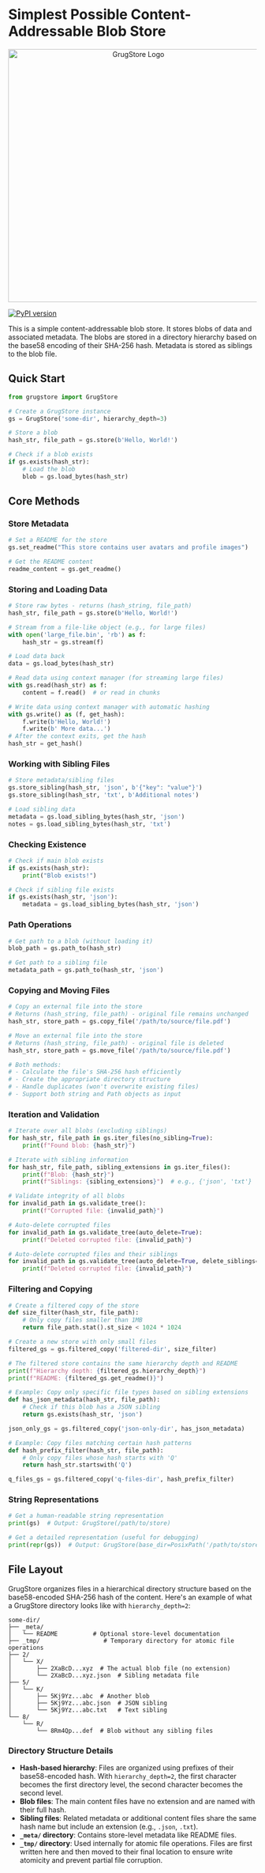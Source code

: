 # Simplest Possible Content-Addressable Blob Store

<p align="center">
  <img src="grugstore.png" alt="GrugStore Logo" width="512" height="512">
</p>

[![PyPI version](https://img.shields.io/pypi/v/grugstore.svg)](https://pypi.org/project/grugstore/)

This is a simple content-addressable blob store. It stores blobs of data and
associated metadata. The blobs are stored in a directory hierarchy based on the
base58 encoding of their SHA-256 hash. Metadata is stored as siblings to
the blob file. 

## Quick Start

```python
from grugstore import GrugStore

# Create a GrugStore instance
gs = GrugStore('some-dir', hierarchy_depth=3)

# Store a blob
hash_str, file_path = gs.store(b'Hello, World!')

# Check if a blob exists
if gs.exists(hash_str):
    # Load the blob
    blob = gs.load_bytes(hash_str)
```

## Core Methods

### Store Metadata

```python
# Set a README for the store
gs.set_readme("This store contains user avatars and profile images")

# Get the README content
readme_content = gs.get_readme()
```

### Storing and Loading Data

```python
# Store raw bytes - returns (hash_string, file_path)
hash_str, file_path = gs.store(b'Hello, World!')

# Stream from a file-like object (e.g., for large files)
with open('large_file.bin', 'rb') as f:
    hash_str = gs.stream(f)

# Load data back
data = gs.load_bytes(hash_str)

# Read data using context manager (for streaming large files)
with gs.read(hash_str) as f:
    content = f.read()  # or read in chunks

# Write data using context manager with automatic hashing
with gs.write() as (f, get_hash):
    f.write(b'Hello, World!')
    f.write(b' More data...')
# After the context exits, get the hash
hash_str = get_hash()
```

### Working with Sibling Files

```python
# Store metadata/sibling files
gs.store_sibling(hash_str, 'json', b'{"key": "value"}')
gs.store_sibling(hash_str, 'txt', b'Additional notes')

# Load sibling data
metadata = gs.load_sibling_bytes(hash_str, 'json')
notes = gs.load_sibling_bytes(hash_str, 'txt')
```

### Checking Existence

```python
# Check if main blob exists
if gs.exists(hash_str):
    print("Blob exists!")

# Check if sibling file exists
if gs.exists(hash_str, 'json'):
    metadata = gs.load_sibling_bytes(hash_str, 'json')
```

### Path Operations

```python
# Get path to a blob (without loading it)
blob_path = gs.path_to(hash_str)

# Get path to a sibling file
metadata_path = gs.path_to(hash_str, 'json')
```

### Copying and Moving Files

```python
# Copy an external file into the store
# Returns (hash_string, file_path) - original file remains unchanged
hash_str, store_path = gs.copy_file('/path/to/source/file.pdf')

# Move an external file into the store
# Returns (hash_string, file_path) - original file is deleted
hash_str, store_path = gs.move_file('/path/to/source/file.pdf')

# Both methods:
# - Calculate the file's SHA-256 hash efficiently
# - Create the appropriate directory structure
# - Handle duplicates (won't overwrite existing files)
# - Support both string and Path objects as input
```

### Iteration and Validation

```python
# Iterate over all blobs (excluding siblings)
for hash_str, file_path in gs.iter_files(no_sibling=True):
    print(f"Found blob: {hash_str}")

# Iterate with sibling information
for hash_str, file_path, sibling_extensions in gs.iter_files():
    print(f"Blob: {hash_str}")
    print(f"Siblings: {sibling_extensions}")  # e.g., {'json', 'txt'}

# Validate integrity of all blobs
for invalid_path in gs.validate_tree():
    print(f"Corrupted file: {invalid_path}")

# Auto-delete corrupted files
for invalid_path in gs.validate_tree(auto_delete=True):
    print(f"Deleted corrupted file: {invalid_path}")

# Auto-delete corrupted files and their siblings
for invalid_path in gs.validate_tree(auto_delete=True, delete_siblings=True):
    print(f"Deleted corrupted file: {invalid_path}")
```

### Filtering and Copying

```python
# Create a filtered copy of the store
def size_filter(hash_str, file_path):
    # Only copy files smaller than 1MB
    return file_path.stat().st_size < 1024 * 1024

# Create a new store with only small files
filtered_gs = gs.filtered_copy('filtered-dir', size_filter)

# The filtered store contains the same hierarchy depth and README
print(f"Hierarchy depth: {filtered_gs.hierarchy_depth}")
print(f"README: {filtered_gs.get_readme()}")

# Example: Copy only specific file types based on sibling extensions
def has_json_metadata(hash_str, file_path):
    # Check if this blob has a JSON sibling
    return gs.exists(hash_str, 'json')

json_only_gs = gs.filtered_copy('json-only-dir', has_json_metadata)

# Example: Copy files matching certain hash patterns
def hash_prefix_filter(hash_str, file_path):
    # Only copy files whose hash starts with 'Q'
    return hash_str.startswith('Q')

q_files_gs = gs.filtered_copy('q-files-dir', hash_prefix_filter)
```

### String Representations

```python
# Get a human-readable string representation
print(gs)  # Output: GrugStore(/path/to/store)

# Get a detailed representation (useful for debugging)
print(repr(gs))  # Output: GrugStore(base_dir=PosixPath('/path/to/store'), hierarchy_depth=3)
```

## File Layout

GrugStore organizes files in a hierarchical directory structure based on the base58-encoded SHA-256 hash of the content. Here's an example of what a GrugStore directory looks like with `hierarchy_depth=2`:

```
some-dir/
├── _meta/
│   └── README          # Optional store-level documentation
├── _tmp/                  # Temporary directory for atomic file operations
├── 2/
│   └── X/
│       ├── 2XaBcD...xyz  # The actual blob file (no extension)
│       └── 2XaBcD...xyz.json  # Sibling metadata file
├── 5/
│   └── K/
│       ├── 5Kj9Yz...abc  # Another blob
│       ├── 5Kj9Yz...abc.json  # JSON sibling
│       └── 5Kj9Yz...abc.txt   # Text sibling
└── 8/
    └── R/
        └── 8Rm4Qp...def  # Blob without any sibling files
```

### Directory Structure Details

- **Hash-based hierarchy**: Files are organized using prefixes of their base58-encoded hash. With `hierarchy_depth=2`, the first character becomes the first directory level, the second character becomes the second level.
- **Blob files**: The main content files have no extension and are named with their full hash.
- **Sibling files**: Related metadata or additional content files share the same hash name but include an extension (e.g., `.json`, `.txt`).
- **`_meta/` directory**: Contains store-level metadata like README files.
- **`_tmp/` directory**: Used internally for atomic file operations. Files are first written here and then moved to their final location to ensure write atomicity and prevent partial file corruption.
